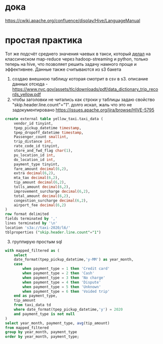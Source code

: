 # дока
https://cwiki.apache.org/confluence/display/Hive/LanguageManual

# простая практика
Тот же подсчёт среднего значения чаевых в такси, который [делал](./hadoop-streaming.md) на классическом map-reduce через hadoop-streaming и python, только теперь на hive, что позволяет решить задачу намного проще и эффективнее. Данные также считываются из s3 бакета
1. создаю внешнюю таблицу которая смотрит в csv в s3. описание данных отсюда - https://www.nyc.gov/assets/tlc/downloads/pdf/data_dictionary_trip_records_yellow.pdf
2. чтобы заголовки не читались как строки у таблицы задаю свойство "skip.header.line.count"="1". долго искал, жаль что это не задокументировано https://issues.apache.org/jira/browse/HIVE-5795
```sql
create external table yellow_taxi.taxi_data (
	vendor_id tinyint,
	tpep_pickup_datetime timestamp,
	tpep_dropoff_datetime timestamp,
	Passenger_count smallint,
	trip_distance int,
	rate_code_id tinyint,
	store_and_fwd_flag char(1),
	pu_location_id int,
	do_location_id int,		
	payment_type tinyint,
	fare_amount decimal(6,2),
	extra decimal(6,2),
	mta_tax decimal(6,2),
	tip_amount decimal(6,2),	
	tolls_amount decimal(6,2),
	improvement_surcharge decimal(6,2),
	total_amount decimal(6,2),
	congestion_surcharge decimal(6,2),
	airport_fee decimal(6,2)	
)
row format delimited
fields terminated by ','
lines terminated by '\n'
location 's3a://taxi-2020/l6/'
tblproperties ("skip.header.line.count"="1")
```
3. группирую простым sql
```sql
with mapped_filtered as (
	select 
	date_format(tpep_pickup_datetime,'y-MM') as year_month,
	case 
		when payment_type = 1 then 'Credit card'
		when payment_type = 2 then 'Cash'
		when payment_type = 3 then 'No charge'
		when payment_type = 4 then 'Dispute'
		when payment_type = 5 then 'Unknown'
		when payment_type = 6 then 'Voided trip'
	end as payment_type,
	tip_amount
	from taxi_data td
	where date_format(tpep_pickup_datetime,'y') = 2020
	and payment_type is not null
)
select year_month, payment_type, avg(tip_amount) 
from mapped_filtered
group by year_month, payment_type
order by year_month, payment_type;
```
